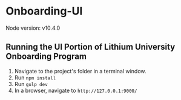 # Onboarding-UI
Node version: v10.4.0

## Running the UI Portion of Lithium University Onboarding Program ##
1. Navigate to the project's folder in a terminal window.
2. Run ```npm install```
3. Run ```gulp dev```
4. In a browser, navigate to ```http://127.0.0.1:9000/```